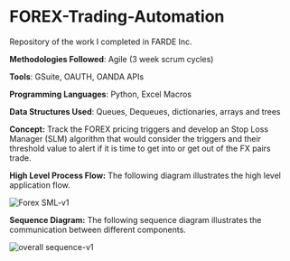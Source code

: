 # FOREX-Trading-Automation
Repository of the work I completed in FARDE Inc.

**Methodologies Followed**: Agile (3 week scrum cycles)

**Tools**: GSuite, OAUTH, OANDA APIs

**Programming Languages**: Python, Excel Macros

**Data Structures Used**: Queues, Dequeues, dictionaries, arrays and trees

**Concept:** Track the FOREX pricing triggers and develop an Stop Loss Manager (SLM) algorithm that would consider the triggers and their threshold value to alert if it is time to get into or get out of the FX pairs trade. 

**High Level Process Flow:** The following diagram illustrates the high level application flow.

![Forex SML-v1](https://github.com/user-attachments/assets/3e487c28-6ebe-4f9f-b035-40094c6ff1ec)

**Sequence Diagram:** The following sequence diagram illustrates the communication between different components.

![overall sequence-v1](https://github.com/user-attachments/assets/93e7dc83-85f5-41c2-bee0-121935529450)



